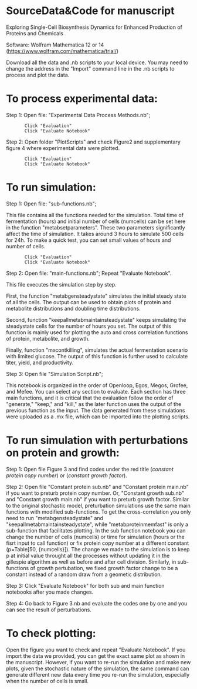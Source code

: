 # SourceData&Code for manuscript
Exploring Single-Cell Biosynthesis Dynamics for Enhanced Production of Proteins and Chemicals

Software:  Wolfram Mathematica 12 or 14 (https://www.wolfram.com/mathematica/trial/)

Download all the data and .nb scripts to your local device. You may need to change the address in the "Import" command line in the .nb scripts to process and plot the data.
# To process experimental data:
Step 1: Open file: "Experimental Data Process Methods.nb";

           Click "Evaluation"
           Click "Evaluate Notebook"    
           
Step 2: Open folder "PlotScripts" and check Figure2 and supplementary figure 4 where experimental data were plotted.

           Click "Evaluation"
           Click "Evaluate Notebook"
            
# To run simulation:
Step 1: Open file: "sub-functions.nb";

This file contains all the functions needed for the simulation. Total time of fermentation (hours) and initial number of cells (numcells) can be set here in the function "metabsetparameters". These two parameters significantly affect the time of simulation. It takes around 3 hours to simulate 500 cells for 24h. To make a quick test, you can set small values of hours and number of cells. 

           Click "Evaluation"
           Click "Evaluate Notebook"    

Step 2: Open file: "main-functions.nb"; Repeat "Evaluate Notebook".

This file executes the simulation step by step. 

First, the function "metabgensteadystate" simulates the initial steady state of all the cells. The output can be used to obtain plots of protein and metabolite distributions and doubling time distributions.  

Second, function "keepallmetabmaintainsteadystate" keeps simulating the steadystate cells for the number of hours you set. The output of this function is mainly used for plotting the auto and cross correlation functions of protein, metabolite, and growth.  

Finally, function "mxcontkilling", simulates the actual fermentation scenario with limited glucose. The output of this function is further used to calculate titer, yield, and productivity. 


Step 3: Open file "Simulation Script.nb"; 

This notebook is organized in the order of Openloop, Egos, Megos, Grofee, and Mefee. You can select any section to evaluate. Each section has three main functions, and it is critical that the evaluation follow the order of "generate," "keep," and "kill," as the later function uses the output of the previous function as the input. The data generated from these simulations were uploaded as a .mx file, which can be imported into the plotting scripts.

# To run simulation with perturbations on protein and growth:
Step 1: Open file Figure 3 and find codes under the red title (*constant protein copy number*) or (*constant growth factor*).

Step 2: Open file "Constant protein sub.nb" and "Constant protein main.nb" if you want to preturb protein copy number. Or, "Constant growth sub.nb" and "Constant growth main.nb" if you want to preturb growth factor.
Similar to the original stochastic model, preturbation simulations use the same main functions with modified sub-functions. To get the cross-correlation you only need to run "metabgensteadystate" and "keepallmetabmaintainsteadystate", while "metabproteinmemfast" is only a sub-function that facilitates plotting. In the sub function notebook you can change the number of cells (numcells) or time for simulation (hours or the fisrt input to call function) or fix protein copy number at a different constant (p=Table[50, {numcells}]). The change we made to the simulation is to keep p at initial value throught all the processes without updating it in the gillespie algorithm as well as before and after cell division. Similarly, in sub-functions of growth pertubation, we fixed growth factor change to be a constant instead of a random draw from a geometic distribution. 

 Step 3: Click "Evaluate Notebook" for both sub and main function notebooks after you made changes.

 Step 4: Go back to Figure 3.nb and evaluate the codes one by one and you can see the result of perturbations. 


# To check plotting:
Open the figure you want to check and repeat "Evaluate Notebook". If you import the data we provided, you can get the exact same plot as shown in the manuscript. However,  if you want to re-run the simulation and make new plots, given the stochastic nature of the simulation, the same command can generate different new data every time you re-run the simulation, especially when the number of cells is small. 
